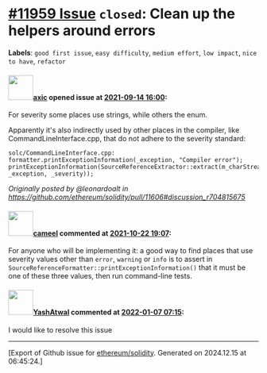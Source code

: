 # [\#11959 Issue](https://github.com/ethereum/solidity/issues/11959) `closed`: Clean up the helpers around errors
**Labels**: `good first issue`, `easy difficulty`, `medium effort`, `low impact`, `nice to have`, `refactor`


#### <img src="https://avatars.githubusercontent.com/u/20340?v=4" width="50">[axic](https://github.com/axic) opened issue at [2021-09-14 16:00](https://github.com/ethereum/solidity/issues/11959):

For severity some places use strings, while others the enum.

Apparently it's also indirectly used by other places in the compiler, like CommandLineInterface.cpp, that do not adhere to the severity standard:
```
solc/CommandLineInterface.cpp:		formatter.printExceptionInformation(_exception, "Compiler error");
printExceptionInformation(SourceReferenceExtractor::extract(m_charStreamProvider, _exception, _severity));
```

_Originally posted by @leonardoalt in https://github.com/ethereum/solidity/pull/11606#discussion_r704815675_

#### <img src="https://avatars.githubusercontent.com/u/137030?v=4" width="50">[cameel](https://github.com/cameel) commented at [2021-10-22 19:07](https://github.com/ethereum/solidity/issues/11959#issuecomment-949894861):

For anyone who will be implementing it: a good way to find places that use severity values other than `error`, `warning` or `info` is to assert in `SourceReferenceFormatter::printExceptionInformation()` that it must be one of these three values, then run command-line tests.

#### <img src="https://avatars.githubusercontent.com/u/12985401?u=066dd42e3d3695793f10f5ddc9fe9f31d9e621b8&v=4" width="50">[YashAtwal](https://github.com/YashAtwal) commented at [2022-01-07 07:15](https://github.com/ethereum/solidity/issues/11959#issuecomment-1007190859):

I would like to resolve this issue


-------------------------------------------------------------------------------



[Export of Github issue for [ethereum/solidity](https://github.com/ethereum/solidity). Generated on 2024.12.15 at 06:45:24.]
